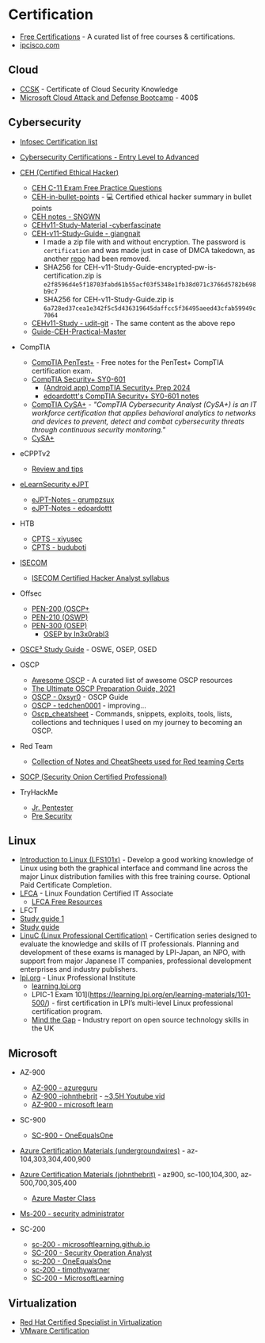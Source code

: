 # Certification

- [Free Certifications](https://github.com/cloudcommunity/Free-Certifications) - A curated list of free courses & certifications. 
- [ipcisco.com](https://ipcisco.com/)

## Cloud
- [CCSK](https://cloudsecurityalliance.org/education/ccsk) - Certificate of Cloud Security Knowledge
- [Microsoft Cloud Attack and Defense Bootcamp](https://bootcamps.pwnedlabs.io/mcrtp-bootcamp) - 400$

## Cybersecurity
- [Infosec Certification list](https://resources.infosecinstitute.com/certifications/)
- [Cybersecurity Certifications - Entry Level to Advanced](https://github.com/CyberSecurityUP/Cybersecurity-Certifications-Guide)
- [CEH (Certified Ethical Hacker)](https://www.eccouncil.org/programs/certified-ethical-hacker-ceh/)
  - [CEH C-11 Exam Free Practice Questions](https://certdemy.com/certified-ethical-hacker-exam-free-practice-questions/)
  - [CEH-in-bullet-points](https://github.com/undergroundwires/CEH-in-bullet-points) - 💻 Certified ethical hacker summary in bullet points
  - [CEH notes - SNGWN](https://github.com/SNGWN/CEH-Notes)
  - [CEHv11-Study-Material -cyberfascinate](https://github.com/cyberfascinate/CEHv11-Study-Material)
  - [CEH-v11-Study-Guide - giangnait](https://github.com/giangnait/CEH-v11-Study-Guide)
    - I made a zip file with and without encryption. The password is `certification` and was made just in case of DMCA takedown, as another [repo](https://github.com/imrk51/CEH-v11-Study-Guide) had been removed.
    - SHA256 for CEH-v11-Study-Guide-encrypted-pw-is-certification.zip is `e2f8596d4e5f18703fabd61b55acf03f5348e1fb38d071c3766d5782b698b9c7`
    - SHA256 for CEH-v11-Study-Guide.zip is `6a728ed37cea1e342f5c5d436319645daffcc5f36495aeed43cfab59949c7064`
  - [CEHv11-Study - udit-git](https://github.com/udit-git/CEHv11-Study) - The same content as the above repo
  - [Guide-CEH-Practical-Master](https://github.com/CyberSecurityUP/Guide-CEH-Practical-Master)
- CompTIA
  - [CompTIA PenTest+](https://github.com/erichmair/PenTest_Plus) - Free notes for the PenTest+ CompTIA certification exam. 
  - [CompTIA Security+ SY0-601](https://github.com/fjavierm/security-plus)
    - [(Android app) CompTIA Security+ Prep 2024](https://play.google.com/store/apps/details?id=security.exam&hl=en_US)
    - [edoardottt's CompTIA Security+ SY0-601 notes](https://github.com/edoardottt/CompTIA-Security-notes)
  - [CompTIA CySA+](https://www.comptia.org/certifications/cybersecurity-analyst) - _"CompTIA Cybersecurity Analyst (CySA+) is an IT workforce certification that applies behavioral analytics to networks and devices to prevent, detect and combat cybersecurity threats through continuous security monitoring."_
  - [CySA+](https://github.com/ReefMeeter/CySA)
- eCPPTv2
  - [Review and tips](https://www.reddit.com/r/eLearnSecurity/comments/v73ox4/passed_ecpptv2_review_and_tips/) 
- [eLearnSecurity eJPT](https://security.ine.com/certifications/ejpt-certification/)
  - [eJPT-Notes - grumpzsux](https://github.com/grumpzsux/eJPT-Notes)
  - [eJPT-Notes - edoardottt](https://github.com/edoardottt/eJPT-notes)
- HTB
  - [CPTS - xiyusec](https://github.com/xiyusec/Ultimate-CPTS-Walkthrough)
  - [CPTS - buduboti](https://github.com/buduboti/CPTS-Walkthrough)



- [ISECOM](https://www.isecom.org/certification.html)
  - [ISECOM Certified Hacker Analyst syllabus](https://www.isecom.org/cha.pdf)
- Offsec
  - [PEN-200 (OSCP+](https://www.offsec.com/courses/pen-200/)
  - [PEN-210 (OSWP)]()
  - [PEN-300 (OSEP)](https://www.offsec.com/courses/pen-300/)
    - [OSEP by In3x0rabl3](https://github.com/In3x0rabl3/OSEP)
- [OSCE³ Study Guide](https://github.com/CyberSecurityUP/OSCE-Complete-Guide) - OSWE, OSEP, OSED
- OSCP
  - [Awesome OSCP](https://github.com/0x4D31/awesome-oscp) - A curated list of awesome OSCP resources
  - [The Ultimate OSCP Preparation Guide, 2021](https://johnjhacking.com/blog/the-oscp-preperation-guide-2020/)
  - [OSCP - 0xsyr0](https://github.com/0xsyr0/OSCP) - OSCP Guide
  - [OSCP - tedchen0001](https://github.com/tedchen0001/OSCP-Notes) - improving...
  - [Oscp_cheatsheet](https://github.com/CountablyInfinite/oscp_cheatsheet) - Commands, snippets, exploits, tools, lists, collections and techniques I used on my journey to becoming an OSCP.
- Red Team
  - [ Collection of Notes and CheatSheets used for Red teaming Certs ](https://github.com/0xn1k5/Red-Teaming)
- [SOCP (Security Onion Certified Professional)](https://securityonionsolutions.com/certification)
- TryHackMe
  - [Jr. Pentester](https://tryhackme.com/path/outline/jrpenetrationtester)
  - [Pre Security](https://tryhackme.com/path/outline/presecurity)

## Linux
- [Introduction to Linux (LFS101x)](https://training.linuxfoundation.org/training/introduction-to-linux/) - Develop a good working knowledge of Linux using both the graphical interface and command line across the major Linux distribution families with this free training course. Optional Paid Certificate Completion.
- [LFCA](https://training.linuxfoundation.org/certification/certified-it-associate/) - Linux Foundation Certified IT Associate 
  - [LFCA Free Resources](https://training.linuxfoundation.org/resources/lfca-free-resources/)
- LFCT
-   [Study guide 1](https://itnext.io/linux-foundation-certified-cloud-technician-lfct-exam-study-guide-41506a8d3822)
-   [Study guide ](https://ravikirans.com/linux-lfct-study-guide/)
- [LinuC (Linux Professional Certification)](https://linuc.org/en/) - Certification series designed to evaluate the knowledge and skills of IT professionals. Planning and development of these exams is managed by LPI-Japan, an NPO, with support from major Japanese IT companies, professional development enterprises and industry publishers.
- [lpi.org](https://www.lpi.org) - Linux Professional Institute
  - [learning.lpi.org](https://learning.lpi.org/en/)
  - LPIC-1 Exam 101](https://learning.lpi.org/en/learning-materials/101-500/) - first certification in LPI’s multi-level Linux professional certification program.
  - [Mind the Gap](https://www.lpi.org/sites/default/files/Mind-The-Gap-Whitepaper.pdf)  - Industry report on open source technology skills in the UK

## Microsoft
- AZ-900
  - [AZ-900 - azureguru](https://www.azureguru.org/az-900-azure-fundamentals-guide/)
  - [AZ-900 -johnthebrit](https://github.com/johnthebrit/AZ900CertCourse) - [~3,5H Youtube vid](https://www.youtube.com/watch?v=tQp1YkB2Tgs)
  - [AZ-900 - microsoft learn](https://learn.microsoft.com/nb-no/credentials/certifications/resources/study-guides/az-900)
- SC-900
  - [SC-900 - OneEqualsOne](https://github.com/OneEqualsOne/Azure-Learning-Materials/tree/main/SC-900)

- [Azure Certification Materials (undergroundwires)](https://github.com/undergroundwires/Azure-in-bullet-points) - az-104,303,304,400,900
- [Azure Certification Materials (johnthebrit)](https://github.com/johnthebrit/CertificationMaterials) - az900, sc-100,104,300, az-500,700,305,400
  - [Azure Master Class ](https://github.com/johnthebrit/AzureMasterClass)
- [Ms-200 - security administrator](https://www.gitbit.org/course/ms-500)
- SC-200
  - [sc-200 - microsoftlearning.github.io](https://microsoftlearning.github.io/SC-200T00A-Microsoft-Security-Operations-Analyst/)
  - [SC-200 - Security Operation Analyst](https://skillcertpro.com/wp-content/uploads/2021/08/SC-200-Master-Cheat-Sheet.pdf)
  - [sc-200 - OneEqualsOne](https://github.com/OneEqualsOne/Azure-Learning-Materials/tree/main/SC-200)
  - [sc-200 - timothywarner](https://github.com/timothywarner/sc200)
  - [SC-200 - MicrosoftLearning](https://github.com/MicrosoftLearning/SC-200T00A-Microsoft-Security-Operations-Analyst)
## Virtualization
- [Red Hat Certified Specialist in Virtualization](https://www.redhat.com/en/services/certification/rhcs-virtualization)
- [VMware Certification](https://www.vmware.com/learning/certification.html)
